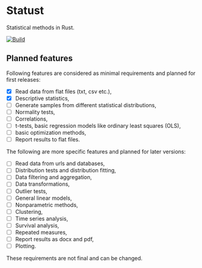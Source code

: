 # Statust

Statistical methods in Rust.

[![Build](https://github.com/mrtkp9993/statust/actions/workflows/rust.yml/badge.svg)](https://github.com/mrtkp9993/statust/actions/workflows/rust.yml)

## Planned features

Following features are considered as minimal requirements and planned for first releases:

- [x] Read data from flat files (txt, csv etc.),
- [x] Descriptive statistics,
- [ ] Generate samples from different statistical distributions,
- [ ] Normality tests,
- [ ] Correlations,
- [ ] t-tests, basic regression models like ordinary least squares (OLS),
- [ ] basic optimization methods,
- [ ] Report results to flat files.

The following are more specific features and planned for later versions:

- [ ] Read data from urls and databases,
- [ ] Distribution tests and distribution fitting,
- [ ] Data filtering and aggregation,
- [ ] Data transformations,
- [ ] Outlier tests,
- [ ] General linear models,
- [ ] Nonparametric methods,
- [ ] Clustering,
- [ ] Time series analysis,
- [ ] Survival analysis,
- [ ] Repeated measures,
- [ ] Report results as docx and pdf,
- [ ] Plotting.

These requirements are not final and can be changed.
